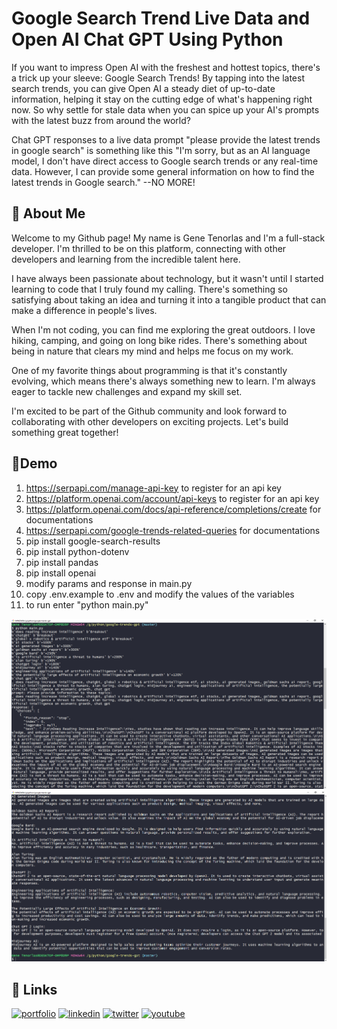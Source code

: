
# Google Search Trend Live Data and Open AI Chat GPT Using Python

If you want to impress Open AI with the freshest and hottest topics, there's a trick up your sleeve: Google Search Trends! By tapping into the latest search trends, you can give Open AI a steady diet of up-to-date information, helping it stay on the cutting edge of what's happening right now. So why settle for stale data when you can spice up your AI's prompts with the latest buzz from around the world?

Chat GPT responses to a live data prompt "please provide the latest trends in google search" is something like this "I'm sorry, but as an AI language model, I don't have direct access to Google search trends or any real-time data. However, I can provide some general information on how to find the latest trends in Google search." --NO MORE!
## 🚀 About Me
Welcome to my Github page! My name is Gene Tenorlas and I'm a  full-stack developer. I'm thrilled to be on this platform, connecting with other developers and learning from the incredible talent here.

I have always been passionate about technology, but it wasn't until I started learning to code that I truly found my calling. There's something so satisfying about taking an idea and turning it into a tangible product that can make a difference in people's lives.

When I'm not coding, you can find me exploring the great outdoors. I love hiking, camping, and going on long bike rides. There's something about being in nature that clears my mind and helps me focus on my work.

One of my favorite things about programming is that it's constantly evolving, which means there's always something new to learn. I'm always eager to tackle new challenges and expand my skill set.

I'm excited to be part of the Github community and look forward to collaborating with other developers on exciting projects. Let's build something great together!


## 🔑Demo
1. https://serpapi.com/manage-api-key  to register for an api key
2. https://platform.openai.com/account/api-keys to register for an api key
3. https://platform.openai.com/docs/api-reference/completions/create for documentations
4. https://serpapi.com/google-trends-related-queries for documentations
5. pip install google-search-results
6. pip install python-dotenv
7. pip install pandas
8. pip install openai
9. modify params and response in main.py
10. copy .env.example to .env and modify the values of the variables
11. to run enter "python main.py"

![Run](/docs/02.png)
![Output](/docs/01.png)


## 🔗 Links
[![portfolio](https://img.shields.io/badge/my_portfolio-000?style=for-the-badge&logo=ko-fi&logoColor=white)](https://codeit.wiki/)
[![linkedin](https://img.shields.io/badge/linkedin-0A66C2?style=for-the-badge&logo=linkedin&logoColor=white)](https://www.linkedin.com/in/genetenorlas/)
[![twitter](https://img.shields.io/badge/twitter-1DA1F2?style=for-the-badge&logo=twitter&logoColor=white)](https://twitter.com/gene_tenorlas)
[![youtube](https://emojipedia-us.s3.amazonaws.com/content/2020/04/05/yt.png)](https://www.youtube.com/channel/UCbs_zA46a24Thc9Oge1PpUA)



